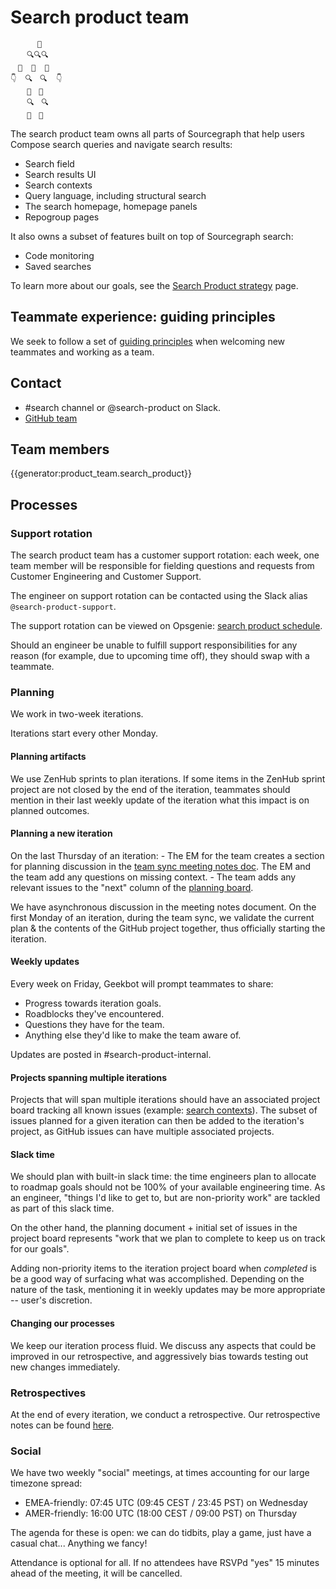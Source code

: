 # Search product team

```
      🤠
　  🔍🔍🔍
　🔎  🔎  🔎
👇  🔍　🔍  👇
 　 🔎　🔎
 　 🔍　🔍
 　 👢　👢
```

The search product team owns all parts of Sourcegraph that help users Compose search queries and navigate search results:

- Search field
- Search results UI
- Search contexts
- Query language, including structural search
- The search homepage, homepage panels
- Repogroup pages

It also owns a subset of features built on top of Sourcegraph search:

- Code monitoring
- Saved searches

To learn more about our goals, see the [Search Product strategy](../../../../strategy-goals/strategy/search/product.md) page.

## Teammate experience: guiding principles

We seek to follow a set of [guiding principles](./guiding_principles.md) when welcoming new teammates and working as a team.

## Contact

- #search channel or @search-product on Slack.
- [GitHub team](https://github.com/orgs/sourcegraph/teams/search-product)

## Team members

{{generator:product_team.search_product}}

## Processes

### Support rotation

The search product team has a customer support rotation: each week, one team member will be responsible for fielding questions and requests from Customer Engineering and Customer Support.

The engineer on support rotation can be contacted using the Slack alias `@search-product-support`.

The support rotation can be viewed on Opsgenie: [search product schedule](https://sourcegraph.app.opsgenie.com/teams/dashboard/a1de0c85-2457-4183-9065-91a208be4034/main).

Should an engineer be unable to fulfill support responsibilities for any reason (for example, due to upcoming time off), they should swap with a teammate.

### Planning

We work in two-week iterations.

Iterations start every other Monday.

#### Planning artifacts

We use ZenHub sprints to plan iterations. If some items in the ZenHub sprint project are not closed by the end of the iteration, teammates should mention in their last weekly update of the iteration what this impact is on planned outcomes.

#### Planning a new iteration

On the last Thursday of an iteration: - The EM for the team creates a section for planning discussion in the [team sync meeting notes doc](https://docs.google.com/document/d/1fozHWMTKKbs_5ojE_i9xfCLDqac8CSb6XXgYTJI9_0I/edit#). The EM and the team add any questions on missing context. - The team adds any relevant issues to the "next" column of the [planning board](https://app.zenhub.com/workspaces/search-product-61302e38f801dc0012e2e050/board?labels=team%2Fsearch-product&repos=41288708).

We have asynchronous discussion in the meeting notes document. On the first Monday of an iteration, during the team sync, we validate the current plan & the contents of the GitHub project together, thus officially starting the iteration.

#### Weekly updates

Every week on Friday, Geekbot will prompt teammates to share:

- Progress towards iteration goals.
- Roadblocks they've encountered.
- Questions they have for the team.
- Anything else they'd like to make the team aware of.

Updates are posted in #search-product-internal.

#### Projects spanning multiple iterations

Projects that will span multiple iterations should have an associated project board tracking all known issues (example: [search contexts](https://github.com/orgs/sourcegraph/projects/113)). The subset of issues planned for a given iteration can then be added to the iteration's project, as GitHub issues can have multiple associated projects.

#### Slack time

We should plan with built-in slack time: the time engineers plan to allocate to roadmap goals should not be 100% of your available engineering time. As an engineer, "things I'd like to get to, but are non-priority work" are tackled as part of this slack time.

On the other hand, the planning document + initial set of issues in the project board represents "work that we plan to complete to keep us on track for our goals".

Adding non-priority items to the iteration project board when _completed_ is be a good way of surfacing what was accomplished. Depending on the nature of the task, mentioning it in weekly updates may be more appropriate -- user's discretion.

#### Changing our processes

We keep our iteration process fluid. We discuss any aspects that could be improved in our retrospective, and aggressively bias towards testing out new changes immediately.

### Retrospectives

At the end of every iteration, we conduct a retrospective. Our retrospective notes can be found [here](https://docs.google.com/document/d/15F7OXwFTpLIvjPrJtNd0wRY49MtCUO-kMacpcIMlAWU/edit).

### Social

We have two weekly "social" meetings, at times accounting for our large timezone spread:

- EMEA-friendly: 07:45 UTC (09:45 CEST / 23:45 PST) on Wednesday
- AMER-friendly: 16:00 UTC (18:00 CEST / 09:00 PST) on Thursday

The agenda for these is open: we can do tidbits, play a game, just have a casual chat... Anything we fancy!

Attendance is optional for all. If no attendees have RSVPd "yes" 15 minutes ahead of the meeting, it will be cancelled.
